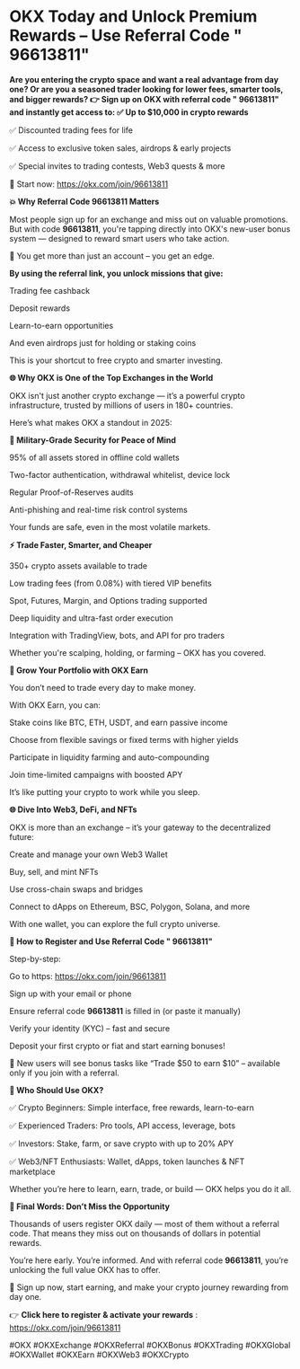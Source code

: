 # OKX Today and Unlock Premium Rewards – Use Referral Code " 96613811"

**Are you entering the crypto space and want a real advantage from day one? Or are you a seasoned trader looking for lower fees, smarter tools, and bigger rewards?  👉 Sign up on OKX with referral code " 96613811" and instantly get access to:  ✅ Up to $10,000 in crypto rewards**

✅ Discounted trading fees for life

✅ Access to exclusive token sales, airdrops & early projects

✅ Special invites to trading contests, Web3 quests & more

🔗 Start now:  https://okx.com/join/96613811

**💥 Why Referral Code 96613811 Matters**

Most people sign up for an exchange and miss out on valuable promotions.
But with code **96613811**, you're tapping directly into OKX's new-user bonus system — designed to reward smart users who take action.

📌 You get more than just an account – you get an edge.

**By using the referral link, you unlock missions that give:**

Trading fee cashback

Deposit rewards

Learn-to-earn opportunities

And even airdrops just for holding or staking coins

This is your shortcut to free crypto and smarter investing.

**🌐 Why OKX is One of the Top Exchanges in the World**

OKX isn't just another crypto exchange — it’s a powerful crypto infrastructure, trusted by millions of users in 180+ countries.

Here’s what makes OKX a standout in 2025:

**🔐 Military-Grade Security for Peace of Mind**

95% of all assets stored in offline cold wallets

Two-factor authentication, withdrawal whitelist, device lock

Regular Proof-of-Reserves audits

Anti-phishing and real-time risk control systems

Your funds are safe, even in the most volatile markets.

**⚡ Trade Faster, Smarter, and Cheaper**

350+ crypto assets available to trade

Low trading fees (from 0.08%) with tiered VIP benefits

Spot, Futures, Margin, and Options trading supported

Deep liquidity and ultra-fast order execution

Integration with TradingView, bots, and API for pro traders

Whether you're scalping, holding, or farming – OKX has you covered.

**💼 Grow Your Portfolio with OKX Earn**

You don’t need to trade every day to make money.

With OKX Earn, you can:

Stake coins like BTC, ETH, USDT, and earn passive income

Choose from flexible savings or fixed terms with higher yields

Participate in liquidity farming and auto-compounding

Join time-limited campaigns with boosted APY

It’s like putting your crypto to work while you sleep.

**🌐 Dive Into Web3, DeFi, and NFTs**

OKX is more than an exchange – it’s your gateway to the decentralized future:

Create and manage your own Web3 Wallet

Buy, sell, and mint NFTs

Use cross-chain swaps and bridges

Connect to dApps on Ethereum, BSC, Polygon, Solana, and more

With one wallet, you can explore the full crypto universe.

**📝 How to Register and Use Referral Code " 96613811"**

Step-by-step:

Go to https: https://okx.com/join/96613811

Sign up with your email or phone

Ensure referral code **96613811** is filled in (or paste it manually)

Verify your identity (KYC) – fast and secure

Deposit your first crypto or fiat and start earning bonuses!

🎁 New users will see bonus tasks like “Trade $50 to earn $10” – available only if you join with a referral.

**🎯 Who Should Use OKX?**

✅ Crypto Beginners: Simple interface, free rewards, learn-to-earn

✅ Experienced Traders: Pro tools, API access, leverage, bots

✅ Investors: Stake, farm, or save crypto with up to 20% APY

✅ Web3/NFT Enthusiasts: Wallet, dApps, token launches & NFT marketplace

Whether you’re here to learn, earn, trade, or build — OKX helps you do it all.

**🏁 Final Words: Don’t Miss the Opportunity**

Thousands of users register OKX daily — most of them without a referral code.
That means they miss out on thousands of dollars in potential rewards.

You’re here early. You’re informed. And with referral code **96613811**, you’re unlocking the full value OKX has to offer.

🎉 Sign up now, start earning, and make your crypto journey rewarding from day one.

👉 **Click here to register & activate your rewards** : https://okx.com/join/96613811

#OKX #OKXExchange #OKXReferral #OKXBonus #OKXTrading #OKXGlobal #OKXWallet #OKXEarn #OKXWeb3 #OKXCrypto




